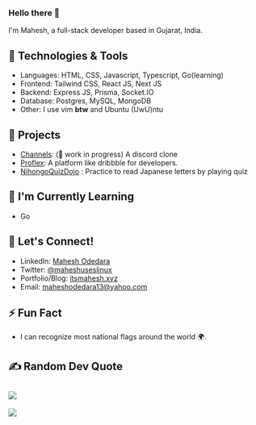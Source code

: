 ### Hello there 👋
I'm Mahesh, a full-stack developer based in Gujarat, India.<br>

## 🔧 Technologies & Tools
- Languages: HTML, CSS, Javascript, Typescript, Go(learning)
- Frontend: Tailwind CSS, React JS, Next JS
- Backend: Express JS, Prisma, Socket.IO
- Database: Postgres, MySQL, MongoDB
- Other: I use vim **btw** and Ubuntu (UwU)ntu 

## 🚀 Projects
- [Channels](https://github.com/mahesh-143/channels):  (🚧 work in progress) A discord clone
- [Proflex](https://github.com/mahesh-143/proflex): A platform like dribbble for developers. 
- [NihongoQuizDojo](https://github.com/mahesh-143/nihongoquizdojo) : Practice to read Japanese letters by playing quiz

## 🧠 I'm Currently Learning
- Go

## 💬 Let's Connect!
- LinkedIn: [Mahesh Odedara](https://www.linkedin.com/in/mahesh-odedara-392257239/)
- Twitter: [@maheshuseslinux](https://x.com/maheshuseslinux)
- Portfolio/Blog: [itsmahesh.xyz](https://itsmahesh.xyz)
- Email: maheshodedara13@yahoo.com

## ⚡ Fun Fact
- I can recognize most national flags around the world 🌍.

## ✍️ Random Dev Quote
![](https://quotes-github-readme.vercel.app/api?type=horizontal&theme=tokyonight)
---
[![](https://visitcount.itsvg.in/api?id=mahesh-143&icon=6&color=6)](https://visitcount.itsvg.in)
